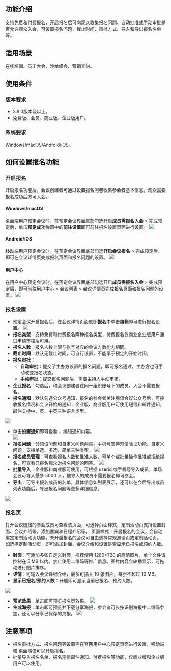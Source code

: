 ## 功能介绍
支持免费和付费报名，开启报名后可向观众收集报名问题、自动批准或手动审批是否允许观众入会，可设置报名问题、截止时间、审批方式、导入和导出报名名单等。

## 适用场景
在线培训、员工大会、沙龙峰会、营销宣讲。

## 使用条件
### 版本要求
- 3.8.0版本及以上。
- 免费版、会员、商业版、企业版用户。

### 系统要求
Windows/macOS/Android/iOS。

## 如何设置报名功能
### 开启报名
开启报名功能后，会议创建者可通过设置报名问卷收集参会者基本信息，观众需要报名成功后方可入会。

#### Windows/macOS
桌面端用户预定会议时，在预定会议界面底部勾选开启**成员需报名入会** > 完成预定后，单击**预定成功**弹窗中的**前往设置**即可前往报名设置页面进行设置。
![](https://qcloudimg.tencent-cloud.cn/raw/1be25933b864ce19d084971ed2d16dc6.png)

#### Android/iOS
移动端用户预定会议时，在预定会议界面底部勾选**开启会议报名** > 完成预定后，即可在会议详情页完成报名页面和报名问题的设置。
![](https://qcloudimg.tencent-cloud.cn/raw/139d5c38fdb8459a78e07f1e0a66b8eb.png)

#### 用户中心
在用户中心预定会议时，在预定会议界面底部勾选开启**成员需报名入会** > 完成预定后，即可前往用户中心 > [会议列表](https://meeting.tencent.com/user-center/user-meeting-list) > 会议详情页完成报名页面和报名问题的设置。
![](https://qcloudimg.tencent-cloud.cn/raw/ddb2719ee78c61843f66bb7b42aeee80.png)

### 报名设置
- 预定会议开启报名后，在会议详情页面底部**报名**中单击**编辑**即可进行报名设置。
![](https://qcloudimg.tencent-cloud.cn/raw/0eebee91acc9850c23ea3f16ca3cba6d.png)
 - **报名类型**：支持免费和付费报名两种报名类型，付费报名仅商业企业版用户通过申请审核后可用。
 - **报名人数**：报名人数上限与账号对应的会议方数能力相同。
 - **截止时间**：默认无截止时间，可自行设置，不能早于预定的开始时间。
 - **报名审批**：
    - **自动审批**：提交了主办方设置的报名问题，即可报名通过，主办方也可手动改变报名状态。
    - **手动审批**：提交报名问题后，需要主持人手动审核。
 - **企业报名**：勾选后，和会议创建者在同一组织账号下的成员，入会不需要报名。
 - **报名通知**：默认勾选公众号通知，报名的参会者关注腾讯会议公众号后，可接收报名情况和会议开始的通知；企业版、商业版用户可使用短信和邮件通知，邮件支持中、英、中英三种语言类型。

 ![](https://qcloudimg.tencent-cloud.cn/raw/a8ae03d855f0ffdfbd121a23df4ff25b.png)
- 单击**设置通知**即可查看 、编辑通知内容。         
![](https://qcloudimg.tencent-cloud.cn/raw/fa1f4b5e24494cb811e97f8d7684fc5b.png)
 - **报名问题**：分预设问题和自定义问题两类，手机号支持短信验证功能，自定义问题：支持单选、多选、简单三种类型。
![](https://qcloudimg.tencent-cloud.cn/raw/20d6f5f3a860771a3fe8d14d7a802471.png)
 - **报名成员管理**：可查看报名人数和批准人数，可单个或批量操作批准或拒绝报名，可查看已报名观众对报名问题的回答。
![](https://qcloudimg.tencent-cloud.cn/raw/f3c3bb0f5c41e38a1c4323781719de68.png)
 - **批量导入**：企业版和商业版可使用，可根据 userid 或手机号导入成员，单场会议可导入最多 5000 人，被导入的成员不需要报名即可参会。
 - **导出**：可导出报名成员的名单，具体信息如列表展示，还可以在会后导出成员列表功能后，导出报名问题等更多详细信息。
 
 ![](https://qcloudimg.tencent-cloud.cn/raw/653d916d01640f940da5ef24839ccc87.png)

### 报名页
打开会议链接的参会成员可查看该页面，可选择页面样式，定制活动页支持设置封面、会议介绍等，添加嘉宾和日程介绍等。
页面样式：开启报名的会议，会自动绑定定制活动页功能，未开启报名的会议可自由选择常规邀请页或定制活动页。
如选择定制活动页，即可添加封面、会议介绍和设置是否显示已报名或预约人数。
- **封面**：可添加多张自定义封面，推荐使用 1280*720 的高清图片，单个文件请控制在 5 MB 以内。禁止使用二维码等推广信息。图片内容会轮播显示，可拖动进行图片排序。
- **详情**：可输入会议详细介绍，最多可插入 10 张图片，每张不超过 10 MB。
- **显示已报名/预约人数**：开启即可显示当前已报名、预约人数。

 ![](https://qcloudimg.tencent-cloud.cn/raw/965b00d4ec98b55889b1e46db7e6be3e.png)
- **预览效果**：单击即可预览报名页效果。
![](https://qcloudimg.tencent-cloud.cn/raw/11f2e820de1079981a50c3b07314a0d5.png)
- **生成海报**：单击即可预览并下载分享海报，参会者可长按识别海报中二维码参加，还可以分享已保存的海报。
![](https://qcloudimg.tencent-cloud.cn/raw/f225f7ae364106eefb756329ce125ded.png)

## 注意事项
- 报名审批方式、报名问题等设置需在官网用户中心预定页面进行设置，移动端和 桌面端仅可以开启报名。
- 批量导入报名名单、报名短信邮件通知、付费报名等功能，仅商业版和企业版用户可以使用。
